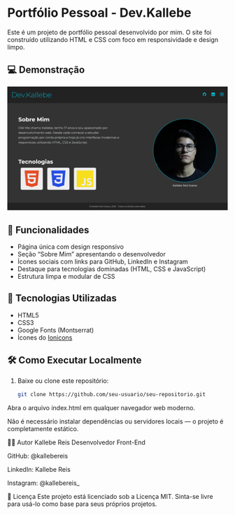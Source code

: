 # Portfólio Pessoal - Dev.Kallebe

Este é um projeto de portfólio pessoal desenvolvido por mim. O site foi construído utilizando HTML e CSS com foco em responsividade e design limpo.

## 💻 Demonstração

![Imagem demonstrativa do projeto](.github/projeto.png)

## 📌 Funcionalidades

- Página única com design responsivo
- Seção “Sobre Mim” apresentando o desenvolvedor
- Ícones sociais com links para GitHub, LinkedIn e Instagram
- Destaque para tecnologias dominadas (HTML, CSS e JavaScript)
- Estrutura limpa e modular de CSS

## 🚀 Tecnologias Utilizadas

- HTML5  
- CSS3 
- Google Fonts (Montserrat)  
- Ícones do [Ionicons](https://ionic.io/ionicons)

## 🛠️ Como Executar Localmente

1. Baixe ou clone este repositório:
   ```bash
   git clone https://github.com/seu-usuario/seu-repositorio.git
Abra o arquivo index.html em qualquer navegador web moderno.

Não é necessário instalar dependências ou servidores locais — o projeto é completamente estático.

👨‍💻 Autor
Kallebe Reis
Desenvolvedor Front-End

GitHub: @kallebereis

LinkedIn: Kallebe Reis

Instagram: @kallebereis_

📄 Licença
Este projeto está licenciado sob a Licença MIT. Sinta-se livre para usá-lo como base para seus próprios projetos.

